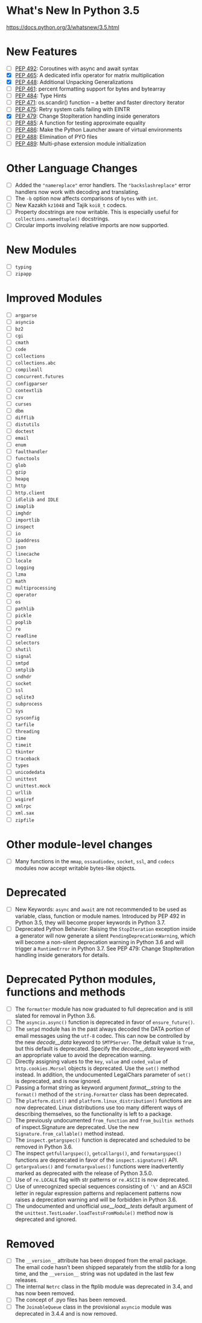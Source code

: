 # What's New In Python 3.5

https://docs.python.org/3/whatsnew/3.5.html

New Features
============
- [ ] [PEP 492][]: Coroutines with async and await syntax
- [x] [PEP 465][]: A dedicated infix operator for matrix multiplication
- [x] [PEP 448][]: Additional Unpacking Generalizations
- [ ] [PEP 461][]: percent formatting support for bytes and bytearray
- [ ] [PEP 484][]: Type Hints
- [ ] [PEP 471][]: os.scandir() function – a better and faster directory iterator
- [ ] [PEP 475][]: Retry system calls failing with EINTR
- [x] [PEP 479][]: Change StopIteration handling inside generators
- [ ] [PEP 485][]: A function for testing approximate equality
- [ ] [PEP 486][]: Make the Python Launcher aware of virtual environments
- [ ] [PEP 488][]: Elimination of PYO files
- [ ] [PEP 489][]: Multi-phase extension module initialization

Other Language Changes
======================
- [ ] Added the `"namereplace"` error handlers. The `"backslashreplace"` error handlers now work with decoding and translating.
- [ ] The `-b` option now affects comparisons of `bytes` with `int`.
- [ ] New Kazakh `kz1048` and Tajik `koi8_t` codecs.
- [ ] Property docstrings are now writable. This is especially useful for `collections.namedtuple()` docstrings.
- [ ] Circular imports involving relative imports are now supported.

New Modules
===========
- [ ] `typing`
- [ ] `zipapp`

Improved Modules
================
- [ ] `argparse`
- [ ] `asyncio`
- [ ] `bz2`
- [ ] `cgi`
- [ ] `cmath`
- [ ] `code`
- [ ] `collections`
- [ ] `collections.abc`
- [ ] `compileall`
- [ ] `concurrent.futures`
- [ ] `configparser`
- [ ] `contextlib`
- [ ] `csv`
- [ ] `curses`
- [ ] `dbm`
- [ ] `difflib`
- [ ] `distutils`
- [ ] `doctest`
- [ ] `email`
- [ ] `enum`
- [ ] `faulthandler`
- [ ] `functools`
- [ ] `glob`
- [ ] `gzip`
- [ ] `heapq`
- [ ] `http`
- [ ] `http.client`
- [ ] `idlelib and IDLE`
- [ ] `imaplib`
- [ ] `imghdr`
- [ ] `importlib`
- [ ] `inspect`
- [ ] `io`
- [ ] `ipaddress`
- [ ] `json`
- [ ] `linecache`
- [ ] `locale`
- [ ] `logging`
- [ ] `lzma`
- [ ] `math`
- [ ] `multiprocessing`
- [ ] `operator`
- [ ] `os`
- [ ] `pathlib`
- [ ] `pickle`
- [ ] `poplib`
- [ ] `re`
- [ ] `readline`
- [ ] `selectors`
- [ ] `shutil`
- [ ] `signal`
- [ ] `smtpd`
- [ ] `smtplib`
- [ ] `sndhdr`
- [ ] `socket`
- [ ] `ssl`
- [ ] `sqlite3`
- [ ] `subprocess`
- [ ] `sys`
- [ ] `sysconfig`
- [ ] `tarfile`
- [ ] `threading`
- [ ] `time`
- [ ] `timeit`
- [ ] `tkinter`
- [ ] `traceback`
- [ ] `types`
- [ ] `unicodedata`
- [ ] `unittest`
- [ ] `unittest.mock`
- [ ] `urllib`
- [ ] `wsgiref`
- [ ] `xmlrpc`
- [ ] `xml.sax`
- [ ] `zipfile`

Other module-level changes
==========================
- [ ] Many functions in the `mmap`, `ossaudiodev`, `socket`, `ssl`, and `codecs` modules now accept writable bytes-like objects.

Deprecated
==========
- [ ] New Keywords: `async` and `await` are not recommended to be used as variable, class, function or module names. Introduced by PEP 492 in Python 3.5, they will become proper keywords in Python 3.7.
- [ ] Deprecated Python Behavior: Raising the `StopIteration` exception inside a generator will now generate a silent `PendingDeprecationWarning`, which will become a non-silent deprecation warning in Python 3.6 and will trigger a `RuntimeError` in Python 3.7. See PEP 479: Change StopIteration handling inside generators for details.

Deprecated Python modules, functions and methods
================================================
- [ ] The `formatter` module has now graduated to full deprecation and is still slated for removal in Python 3.6.
- [ ] The `asyncio.async()` function is deprecated in favor of `ensure_future()`.
- [ ] The `smtpd` module has in the past always decoded the DATA portion of email messages using the `utf-8` codec. This can now be controlled by the new _decode__data_ keyword to `SMTPServer`. The default value is `True`, but this default is deprecated. Specify the _decode__data_ keyword with an appropriate value to avoid the deprecation warning.
- [ ] Directly assigning values to the `key`, `value` and `coded_value` of `http.cookies.Morsel` objects is deprecated. Use the `set()` method instead. In addition, the undocumented LegalChars parameter of `set()` is deprecated, and is now ignored.
- [ ] Passing a format string as keyword argument _format__string_ to the `format()` method of the `string.Formatter` class has been deprecated.
- [ ] The `platform.dist()` and `platform.linux_distribution()` functions are now deprecated. Linux distributions use too many different ways of describing themselves, so the functionality is left to a package. 
- [ ] The previously undocumented `from_function` and `from_builtin methods` of inspect.Signature are deprecated. Use the new `Signature.from_callable()` method instead.
- [ ] The `inspect.getargspec()` function is deprecated and scheduled to be removed in Python 3.6.
- [ ] The inspect `getfullargspec()`, `getcallargs()`, and `formatargspec()` functions are deprecated in favor of the `inspect.signature()` API.
- [ ] `getargvalues()` and `formatargvalues()` functions were inadvertently marked as deprecated with the release of Python 3.5.0.
- [ ] Use of `re.LOCALE` flag with str patterns or `re.ASCII` is now deprecated.
- [ ] Use of unrecognized special sequences consisting of `'\'` and an ASCII letter in regular expression patterns and replacement patterns now raises a deprecation warning and will be forbidden in Python 3.6.
- [ ] The undocumented and unofficial _use__load__tests_ default argument of the `unittest.TestLoader.loadTestsFromModule()` method now is deprecated and ignored.

Removed
=======
- [ ] The `__version__` attribute has been dropped from the email package. The email code hasn’t been shipped separately from the stdlib for a long time, and the `__version__` string was not updated in the last few releases.
- [ ] The internal `Netrc` class in the ftplib module was deprecated in 3.4, and has now been removed.
- [ ] The concept of .pyo files has been removed.
- [ ] The `JoinableQueue` class in the provisional `asyncio` module was deprecated in 3.4.4 and is now removed. 

[PEP 492]: https://www.python.org/dev/peps/pep-0492
[PEP 465]: https://www.python.org/dev/peps/pep-0465
[PEP 448]: https://www.python.org/dev/peps/pep-0448
[PEP 461]: https://www.python.org/dev/peps/pep-0461
[PEP 484]: https://www.python.org/dev/peps/pep-0484
[PEP 471]: https://www.python.org/dev/peps/pep-0471
[PEP 475]: https://www.python.org/dev/peps/pep-0475
[PEP 479]: https://www.python.org/dev/peps/pep-0479
[PEP 485]: https://www.python.org/dev/peps/pep-0485
[PEP 486]: https://www.python.org/dev/peps/pep-0486
[PEP 488]: https://www.python.org/dev/peps/pep-0488
[PEP 489]: https://www.python.org/dev/peps/pep-0489
